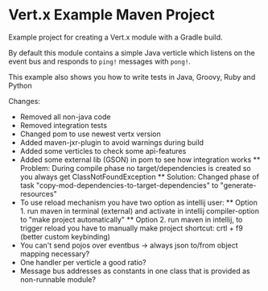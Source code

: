 # Vert.x Example Maven Project

Example project for creating a Vert.x module with a Gradle build.

By default this module contains a simple Java verticle which listens on the event bus and responds to `ping!`
messages with `pong!`.

This example also shows you how to write tests in Java, Groovy, Ruby and Python

Changes:

* Removed all non-java code
* Removed integration tests
* Changed pom to use newest vertx version
* Added maven-jxr-plugin to avoid warnings during build
* Added some verticles to check some api-features
* Added some external lib (GSON) in pom to see how integration works
** Problem: During compile phase no target/dependencies is created so you always get ClassNotFoundException
** Solution: Changed phase of task "copy-mod-dependencies-to-target-dependencies" to "generate-resources"
* To use reload mechanism you have two option as intellij user:
** Option 1. run maven in terminal (external) and activate in intellij compiler-option to "make project automatically"
** Option 2. run maven in intellij, to trigger reload you have to manually make project shortcut: crtl + f9 (better custom keybinding)
* You can't send pojos over eventbus -> always json to/from object mapping necessary?
* One handler per verticle a good ratio?
* Message bus addresses as constants in one class that is provided as non-runnable module?